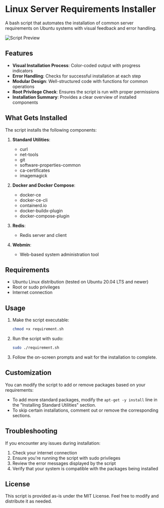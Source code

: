# Linux Server Requirements Installer

A bash script that automates the installation of common server requirements on Ubuntu systems with visual feedback and error handling.

![Script Preview](https://via.placeholder.com/800x400?text=Script+Preview)

## Features

- **Visual Installation Process**: Color-coded output with progress indicators
- **Error Handling**: Checks for successful installation at each step
- **Modular Design**: Well-structured code with functions for common operations
- **Root Privilege Check**: Ensures the script is run with proper permissions
- **Installation Summary**: Provides a clear overview of installed components

## What Gets Installed

The script installs the following components:

1. **Standard Utilities**:
   - curl
   - net-tools
   - git
   - software-properties-common
   - ca-certificates
   - imagemagick

2. **Docker and Docker Compose**:
   - docker-ce
   - docker-ce-cli
   - containerd.io
   - docker-buildx-plugin
   - docker-compose-plugin

3. **Redis**:
   - Redis server and client

4. **Webmin**:
   - Web-based system administration tool

## Requirements

- Ubuntu Linux distribution (tested on Ubuntu 20.04 LTS and newer)
- Root or sudo privileges
- Internet connection

## Usage

1. Make the script executable:
   ```bash
   chmod +x requirement.sh
   ```

2. Run the script with sudo:
   ```bash
   sudo ./requirement.sh
   ```

3. Follow the on-screen prompts and wait for the installation to complete.

## Customization

You can modify the script to add or remove packages based on your requirements:

- To add more standard packages, modify the `apt-get -y install` line in the "Installing Standard Utilities" section.
- To skip certain installations, comment out or remove the corresponding sections.

## Troubleshooting

If you encounter any issues during installation:

1. Check your internet connection
2. Ensure you're running the script with sudo privileges
3. Review the error messages displayed by the script
4. Verify that your system is compatible with the packages being installed

## License

This script is provided as-is under the MIT License. Feel free to modify and distribute it as needed.
